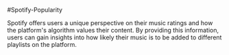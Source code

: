 #Spotify-Popularity

Spotify offers users a unique perspective on their music ratings and how the platform's algorithm values their content. 
By providing this information, users can gain insights into how likely their music is to be added to different playlists on the platform. 
